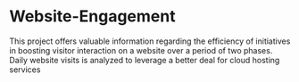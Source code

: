 # Website-Engagement
This project offers valuable information regarding the efficiency of initiatives in boosting visitor interaction on a website over a period of two phases. Daily website visits is analyzed to leverage a better deal for cloud hosting services  
